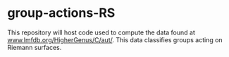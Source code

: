# group-actions-RS
This repository will host code used to compute the data found at www.lmfdb.org/HigherGenus/C/aut/.  This data classifies groups acting on Riemann surfaces.
